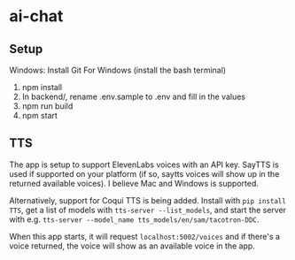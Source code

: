 # ai-chat

## Setup

Windows:
Install Git For Windows (install the bash terminal)

1. npm install
2. In backend/, rename .env.sample to .env and fill in the values
3. npm run build
4. npm start

## TTS

The app is setup to support ElevenLabs voices with an API key. SayTTS is used if supported on your platform (if so, saytts voices will show up in the returned available voices). I believe Mac and Windows is supported.

Alternatively, support for Coqui TTS is being added. Install with `pip install TTS`, get a list of models with `tts-server --list_models`, and start the server with e.g. `tts-server --model_name tts_models/en/sam/tacotron-DDC`.

When this app starts, it will request `localhost:5002/voices` and if there's a voice returned, the voice will show as an available voice in the app.
